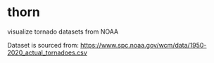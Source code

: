 # thorn
visualize tornado datasets from NOAA

Dataset is sourced from:
https://www.spc.noaa.gov/wcm/data/1950-2020_actual_tornadoes.csv
